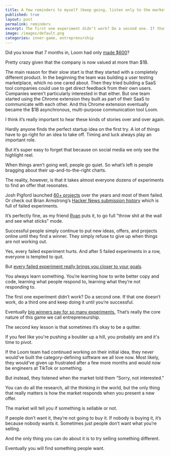 ```yaml
---
title: A few reminders to myself (keep going, listen only to the market, it's okay to quit and pivot, ...)
published: true
layout: post
permalink: reminders
excerpt: The first one experiment didn’t work? Do a second one. If that one doesn’t work, do a third one and keep doing it until you’re successful.
image: /images/default.png
categories: inner-game, entreprenurship
---
```


Did you know that 7 months in, Loom had only [made $600](https://mobile.twitter.com/_shahedk/status/1570050500736974848)?

Pretty crazy given that the company is now valued at more than $1B. 

The main reason for their slow start is that they started with a completely different product. In the beginning the team was building a user testing marketplace, which no one cared about. Then they tried building a SaaS tool companies could use to get direct feedback from their own users. Companies weren’t particularly interested in that either. But one team started using the Chrome extension they built as part of their SaaS to communicate with each other. And this Chrome extension eventually became the $1B asynchronous, multi-purpose communication tool Loom. 

I think it’s really important to hear these kinds of stories over and over again. 

Hardly anyone finds the perfect startup idea on the first try. A lot of things have to go right for an idea to take off. Timing and luck always play an important role. 

But it’s super easy to forget that because on social media we only see the highlight reel. 

When things aren’t going well, people go quiet. So what’s left is people bragging about their up-and-to-the-right charts.

The reality, however, is that it takes almost everyone dozens of experiments to find an offer that resonates. 

Josh Pigford launched [60+ projects](https://joshpigford.com/projects) over the years and most of them failed. Or check out Brian Armstrong’s [Hacker News submission history](https://news.ycombinator.com/submitted?id=barmstrong&next=5334110&n=31) which is full of failed experiments.

It’s perfectly fine, as my friend [Ryan](https://mobile.twitter.com/Ryan___Doyle) puts it, to go full "throw shit at the wall and see what sticks" mode.

Successful people simply continue to put new ideas, offers, and projects online until they find a winner. They simply refuse to give up when things are not working out.

Yes, every failed experiment hurts. And after 5 failed experiments in a row, everyone is tempted to quit. 

But [every failed experiment really brings you closer to your goals](https://jakobgreenfeld.com/hunting-failure).

You always learn something. You’re learning how to write better copy and code, learning what people respond to, learning what they’re not responding to.

The first one experiment didn’t work? Do a second one. If that one doesn’t work, do a third one and keep doing it until you’re successful.

Eventually [big winners pay for so many experiments.](https://jakobgreenfeld.com/founder-patterns#big-winners-pay-for-so-many-experiments) That’s really the core nature of this game we call entrepreneurship.

The second key lesson is that sometimes it’s okay to be a quitter.

If you feel like you're pushing a boulder up a hill, you probably are and it's time to pivot. 

If the Loom team had continued working on their initial idea, they never would’ve built the category-defining software we all love now. Most likely, they would’ve given up frustrated after a few more months and would now be engineers at TikTok or something. 

But instead, they listened when the market told them “Sorry, not interested.”

You can do all the research, all the thinking in the world, but the only thing that really matters is how the market responds when you present a new offer. 

The market will tell you if something is sellable or not. 

If people don’t want it, they’re not going to buy it. If nobody is buying it, it’s because nobody wants it. Sometimes just people don’t want what you’re selling.

And the only thing you can do about it is to try selling something different. 

Eventually you will find something people want.